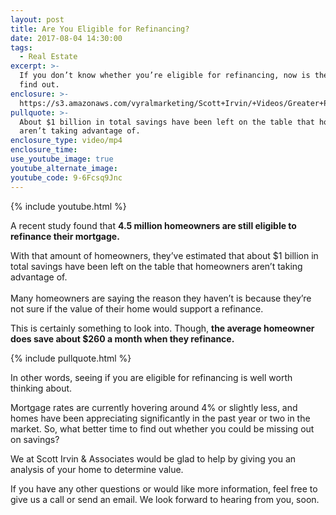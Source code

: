 ```yaml
---
layout: post
title: Are You Eligible for Refinancing?
date: 2017-08-04 14:30:00
tags:
  - Real Estate
excerpt: >-
  If you don’t know whether you’re eligible for refinancing, now is the time to
  find out.
enclosure: >-
  https://s3.amazonaws.com/vyralmarketing/Scott+Irvin/+Videos/Greater+Philadelphia+Real+Estate-+Are+You+Eligible+for+Refinancing%253F.mp4
pullquote: >-
  About $1 billion in total savings have been left on the table that homeowners
  aren’t taking advantage of.
enclosure_type: video/mp4
enclosure_time:
use_youtube_image: true
youtube_alternate_image:
youtube_code: 9-6Fcsq9Jnc
---
```



{% include youtube.html %}

A recent study found that **4.5 million homeowners are still eligible to refinance their mortgage.**

With that amount of homeowners, they’ve estimated that about $1 billion in total savings have been left on the table that homeowners aren’t taking advantage of.
<br>
<br>Many homeowners are saying the reason they haven’t is because they’re not sure if the value of their home would support a refinance.

This is certainly something to look into. Though, **the average homeowner does save about $260 a month when they refinance.**

{% include pullquote.html %}

In other words, seeing if you are eligible for refinancing is well worth thinking about.

Mortgage rates are currently hovering around 4% or slightly less, and homes have been appreciating significantly in the past year or two in the market. So, what better time to find out whether you could be missing out on savings?

We at Scott Irvin & Associates would be glad to help by giving you an analysis of your home to determine value.

If you have any other questions or would like more information, feel free to give us a call or send an email. We look forward to hearing from you, soon.